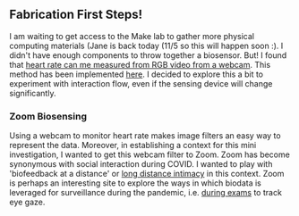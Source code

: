 ## Fabrication First Steps!

I am waiting to get access to the Make lab to gather more physical computing materials (Jane is back today (11/5 so this will happen soon :). I didn't have enough components to throw together a biosensor. But! I found that [heart rate can me measured from RGB video from a webcam](https://ep.liu.se/ecp/129/002/ecp16129002.pdf). This method has been implemented [here](https://github.com/habom2310/Heart-rate-measurement-using-camera). I decided to explore this a bit to experiment with interaction flow, even if the sensing device will change significantly.

### Zoom Biosensing
Using a webcam to monitor heart rate makes image filters an easy way to represent the data. Moreover, in establishing a context for this mini investigation, I wanted to get this webcam filter to Zoom. Zoom has become synonymous with social interaction during COVID. I wanted to play with 'biofeedback at a distance' or [long distance intimacy](https://alumni.media.mit.edu/~jofish/writing/io-chi-short-paper.pdf) in this context. Zoom is perhaps an interesting site to explore the ways in which biodata is leveraged for surveillance during the pandemic, i.e. [during exams](https://www.forbes.com/sites/zakdoffman/2020/04/24/no-lockdown-exams-sorry-kids-this-creepy-webcam-tech-lets-you-sit-them-at-home/?sh=4f5393c45cc5) to track eye gaze.
